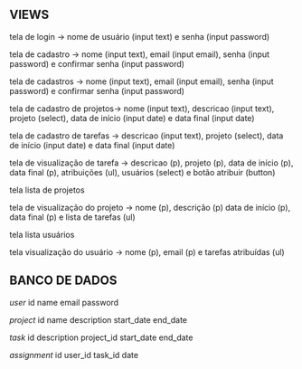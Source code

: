 VIEWS
--------------------------------------------------------------------------------------------------------------------------------------------------------------
tela de login -> nome de usuário (input text) e senha (input password)

tela de cadastro -> nome (input text), email (input email), senha (input password) e confirmar senha (input password)

tela de cadastros -> nome (input text), email (input email), senha (input password) e confirmar senha (input password)

tela de cadastro de projetos-> nome (input text), descricao (input text), projeto (select), data de início (input date) e data final (input date)

tela de cadastro de tarefas -> descricao (input text), projeto (select), data de início (input date) e data final (input date)

tela de visualização de tarefa -> descricao (p), projeto (p), data de início (p), data final (p), atribuições (ul), usuários (select) e botão atribuir (button)

tela lista de projetos

tela de visualização do projeto -> nome (p), descrição (p) data de início (p), data final (p) e lista de tarefas (ul)

tela lista usuários

tela visualização do usuário -> nome (p), email (p) e tarefas atribuídas (ul)

BANCO DE DADOS
--------------------------------------------------------------------------------------------------------------------------------------------------------------
*user*
id
name
email
password

*project*
id
name
description
start_date
end_date

*task*
id
description
project_id
start_date
end_date

*assignment*
id
user_id
task_id
date
